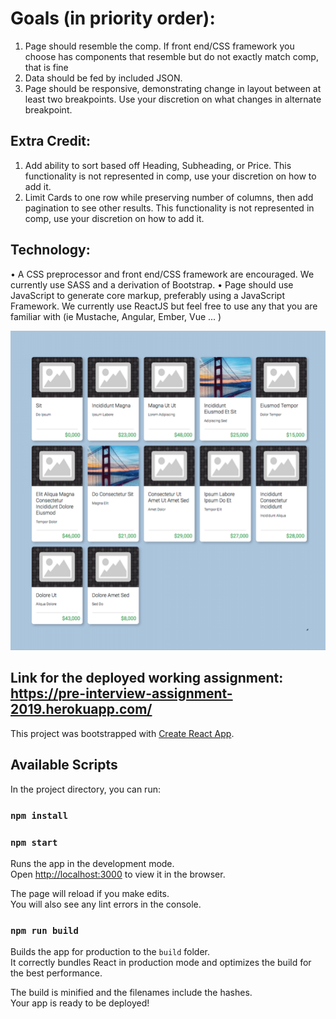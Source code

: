 # Goals (in priority order):
1. Page should resemble the comp. If front end/CSS framework you choose has components that resemble but do not exactly match comp, that is fine
2. Data should be fed by included JSON.
3. Page should be responsive, demonstrating change in layout between at least two
breakpoints. Use your discretion on what changes in alternate breakpoint.

## Extra Credit:
1. Add ability to sort based off Heading, Subheading, or Price. This functionality is not represented in comp, use your discretion on how to add it.
2. Limit Cards to one row while preserving number of columns, then add pagination to see other results. This functionality is not represented in comp, use your discretion on how to add it.

## Technology:
• A CSS preprocessor and front end/CSS framework are encouraged. We currently use SASS and a derivation of Bootstrap.
• Page should use JavaScript to generate core markup, preferably using a JavaScript Framework. We currently use ReactJS but feel free to use any that you are familiar with (ie Mustache, Angular, Ember, Vue ... )

![Alt text](/public/pre-assignment.png?raw=true "Optional Title")


## Link for the deployed working assignment: https://pre-interview-assignment-2019.herokuapp.com/


This project was bootstrapped with [Create React App](https://github.com/facebook/create-react-app).

## Available Scripts

In the project directory, you can run:
### `npm install`
### `npm start`

Runs the app in the development mode.<br>
Open [http://localhost:3000](http://localhost:3000) to view it in the browser.

The page will reload if you make edits.<br>
You will also see any lint errors in the console.

### `npm run build`

Builds the app for production to the `build` folder.<br>
It correctly bundles React in production mode and optimizes the build for the best performance.

The build is minified and the filenames include the hashes.<br>
Your app is ready to be deployed!
